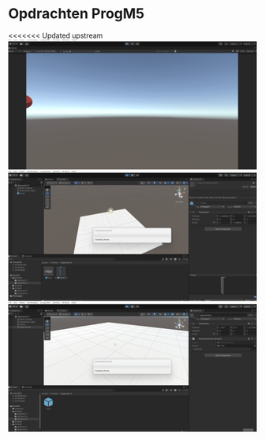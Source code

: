 # Opdrachten ProgM5
 
<<<<<<< Updated upstream
![alt text](/Prog_Gifs/mah_balls_dropped.gif)
![alt text](/Prog_Gifs/Resurection_by_erection.gif)
![alt text](Prog_Gifs/im_bout_to_cum.gif)
